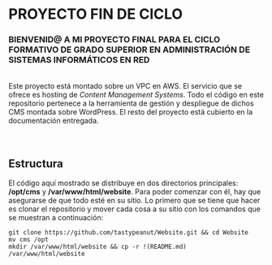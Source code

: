 # PROYECTO FIN DE CICLO
### BIENVENID@ A MI PROYECTO FINAL PARA EL CICLO FORMATIVO DE GRADO SUPERIOR EN ADMINISTRACIÓN DE SISTEMAS INFORMÁTICOS EN RED
</br>
Este proyecto está montado sobre un VPC en AWS. El servicio que se ofrece es hosting de <i>Content Management Systems</i>. Todo el código en este repositorio pertenece a la herramienta de gestión y despliegue de dichos CMS montada sobre WordPress. El resto del proyecto está cubierto en la documentación entregada.  
</br>  

</br>

</br>  

## Estructura
El código aquí mostrado se distribuye en dos directorios principales: **/opt/cms** y **/var/www/html/website**. Para poder comenzar con él, hay que asegurarse de que todo esté en su sitio. Lo primero que se tiene que hacer es clonar el repositorio y mover cada cosa a su sitio con los comandos que se muestran a continuación:
```
git clone https://github.com/tastypeanut/Website.git && cd Website
mv cms /opt
mkdir /var/www/html/website && cp -r !(README.md) /var/www/html/website
```

